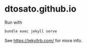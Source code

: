 # dtosato.github.io

Run with

```bash
bundle exec jekyll serve
```

See <https://jekyllrb.com/> for more info.
